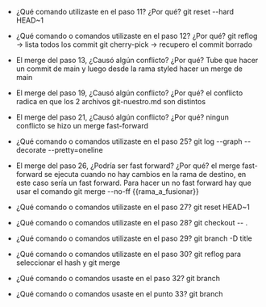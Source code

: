 - ¿Qué comando utilizaste en el paso 11? ¿Por qué?
git reset --hard HEAD~1

- ¿Qué comando o comandos utilizaste en el paso 12? ¿Por qué?
git reflog -> lista todos los commit
git cherry-pick <hash> -> recupero el commit borrado

- El merge del paso 13, ¿Causó algún conflicto? ¿Por qué?
Tube que hacer un commit de main y luego desde la rama styled hacer un merge de main

- El merge del paso 19, ¿Causó algún conflicto? ¿Por qué?
el conflicto radica en que los 2 archivos git-nuestro.md son distintos

- El merge del paso 21, ¿Causó algún conflicto? ¿Por qué?
ningun conflicto se hizo un merge fast-forward

- ¿Qué comando o comandos utilizaste en el paso 25?
git log --graph --decorate --pretty=oneline

- El merge del paso 26, ¿Podría ser fast forward? ¿Por qué?
el merge fast-forward se ejecuta cuando no hay cambios en la rama de destino, en este caso sería un fast 
forward. Para hacer un no fast forward hay que usar el comando git merge --no-ff {{rama_a_fusionar}}

- ¿Qué comando o comandos utilizaste en el paso 27?
git reset HEAD~1

- ¿Qué comando o comandos utilizaste en el paso 28?
git checkout -- .

- ¿Qué comando o comandos utilizaste en el paso 29?
git branch -D title

- ¿Qué comando o comandos utilizaste en el paso 30?
git reflog para seleccionar el hash y git merge <hash>

- ¿Qué comando o comandos usaste en el paso 32?
git branch <hash commit inicial>

- ¿Qué comando o comandos usaste en el punto 33?
git branch <hash estado final>
